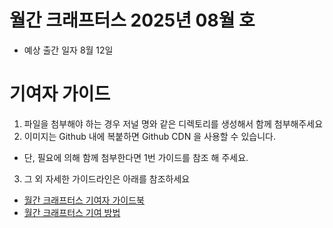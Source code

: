 # 월간 크래프터스 2025년 08월 호

- 예상 출간 일자 8월 12일

# 기여자 가이드

1. 파일을 첨부해야 하는 경우 저널 명와 같은 디렉토리를 생성해서 함께 첨부해주세요
2. 이미지는 Github 내에 복붙하면 Github CDN 을 사용할 수 있습니다.

- 단, 필요에 의해 함께 첨부한다면 1번 가이드를 참조 해 주세요.

3. 그 외 자세한 가이드라인은 아래를 참조하세요

- [월간 크래프터스 기여자 가이드북](https://github.com/Danal-Crafters/crafters-journals/wiki/%EC%9B%94%EA%B0%84-%ED%81%AC%EB%9E%98%ED%94%84%ED%84%B0%EC%8A%A4-%EA%B8%B0%EC%97%AC%EC%9E%90-%EA%B0%80%EC%9D%B4%EB%93%9C%EB%B6%81)
- [월간 크래프터스 기여 방법](https://github.com/Danal-Crafters/crafters-journals/wiki/%EC%9B%94%EA%B0%84-%ED%81%AC%EB%9E%98%ED%94%84%ED%84%B0%EC%8A%A4-%EA%B8%B0%EC%97%AC-%EB%B0%A9%EB%B2%95)

